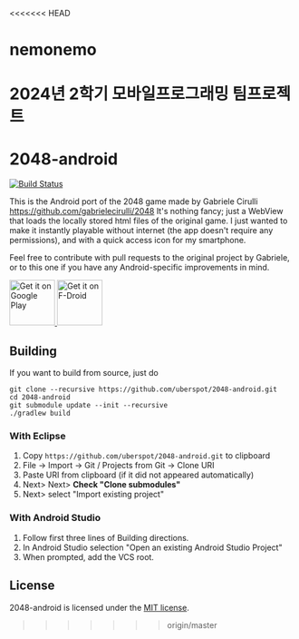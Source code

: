 <<<<<<< HEAD
# nemonemo
2024년 2학기 모바일프로그래밍 팀프로젝트
=======
2048-android
============

[![Build Status](https://travis-ci.org/uberspot/2048-android.svg?branch=master)](https://travis-ci.org/uberspot/2048-android)

This is the Android port of the 2048 game made by Gabriele Cirulli https://github.com/gabrielecirulli/2048
It's nothing fancy; just a WebView that loads the locally stored html files of the original game.
I just wanted to make it instantly playable without internet (the app doesn't require any permissions), and with
a quick access icon for my smartphone.

Feel free to contribute with pull requests to the original project by Gabriele, or to this one
if you have any Android-specific improvements in mind.

<a href="https://play.google.com/store/apps/details?id=com.uberspot.a2048">
    <img src="https://play.google.com/intl/en_us/badges/images/generic/en_badge_web_generic.png"
        alt="Get it on Google Play" height="80"/>
</a>
<a href="https://f-droid.org/packages/com.uberspot.a2048/">
    <img src="https://fdroid.gitlab.io/artwork/badge/get-it-on.png"
        alt="Get it on F-Droid" height="80"/>
</a>

## Building

If you want to build from source, just do

    git clone --recursive https://github.com/uberspot/2048-android.git
    cd 2048-android
    git submodule update --init --recursive
    ./gradlew build

### With Eclipse

1. Copy `https://github.com/uberspot/2048-android.git` to clipboard
2. File -> Import -> Git / Projects from Git -> Clone URI
3. Paste URI from clipboard (if it did not appeared automatically)
4. Next> Next> **Check "Clone submodules"**
5. Next> select "Import existing project"

### With Android Studio

1. Follow first three lines of Building directions.
2. In Android Studio selection "Open an existing Android Studio Project"
3. When prompted, add the VCS root.

## License

2048-android is licensed under the [MIT license](https://github.com/uberspot/2048-android/blob/master/LICENSE).
>>>>>>> origin/master
